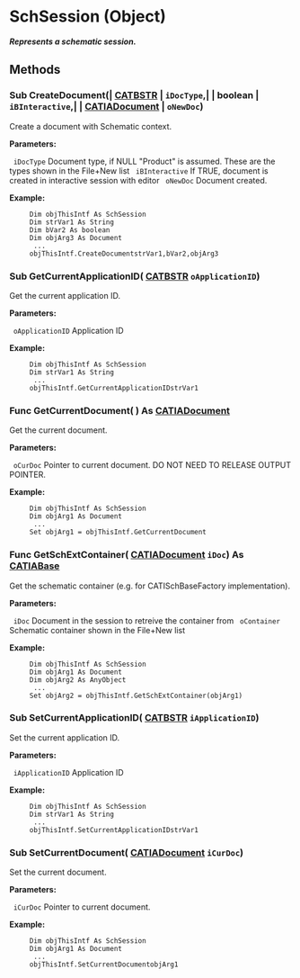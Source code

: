 # SchSession (Object)

**_Represents a schematic session._**

## Methods

### Sub **CreateDocument**(| [CATBSTR](../System/typedef_CATBSTR_8129.md) | `iDocType`,| | boolean | `iBInteractive`,| | [CATIADocument](../InfInterfaces/interface_Document_14456.md) | `oNewDoc`)

   Create a document with Schematic context.

**Parameters:**

` iDocType`      Document type, if NULL "Product" is assumed. These are the types shown in the File+New list
` iBInteractive`      If TRUE, document is created in interactive session with editor
` oNewDoc`      Document created.

**Example:**

```VBScript
     Dim objThisIntf As SchSession
     Dim strVar1 As String
     Dim bVar2 As boolean
     Dim objArg3 As Document
      ...
     objThisIntf.CreateDocumentstrVar1,bVar2,objArg3

```

### Sub **GetCurrentApplicationID**( [CATBSTR](../System/typedef_CATBSTR_8129.md)  `oApplicationID`)

   Get the current application ID.

**Parameters:**

` oApplicationID`      Application ID

**Example:**

```VBScript
     Dim objThisIntf As SchSession
     Dim strVar1 As String
      ...
     objThisIntf.GetCurrentApplicationIDstrVar1

```

### Func **GetCurrentDocument**( ) As [CATIADocument](../InfInterfaces/interface_Document_14456.md)

   Get the current document.

**Parameters:**

` oCurDoc`      Pointer to current document. DO NOT NEED TO RELEASE OUTPUT POINTER.

**Example:**

```VBScript
     Dim objThisIntf As SchSession
     Dim objArg1 As Document
      ...
     Set objArg1 = objThisIntf.GetCurrentDocument

```

### Func **GetSchExtContainer**( [CATIADocument](../InfInterfaces/interface_Document_14456.md)  `iDoc`) As [CATIABase](../System/interface_AnyObject_17321.md)

   Get the schematic container (e.g. for CATISchBaseFactory implementation).

**Parameters:**

` iDoc`      Document in the session to retreive the container from
` oContainer`      Schematic container shown in the File+New list

**Example:**

```VBScript
     Dim objThisIntf As SchSession
     Dim objArg1 As Document
     Dim objArg2 As AnyObject
      ...
     Set objArg2 = objThisIntf.GetSchExtContainer(objArg1)

```

### Sub **SetCurrentApplicationID**( [CATBSTR](../System/typedef_CATBSTR_8129.md)  `iApplicationID`)

   Set the current application ID.

**Parameters:**

` iApplicationID`      Application ID

**Example:**

```VBScript
     Dim objThisIntf As SchSession
     Dim strVar1 As String
      ...
     objThisIntf.SetCurrentApplicationIDstrVar1

```

### Sub **SetCurrentDocument**( [CATIADocument](../InfInterfaces/interface_Document_14456.md)  `iCurDoc`)

   Set the current document.

**Parameters:**

` iCurDoc`      Pointer to current document.

**Example:**

```VBScript
     Dim objThisIntf As SchSession
     Dim objArg1 As Document
      ...
     objThisIntf.SetCurrentDocumentobjArg1

```